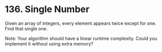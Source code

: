 # 136. Single Number

Given an array of integers, every element appears twice except for one. Find that single one.

Note:
Your algorithm should have a linear runtime complexity. Could you implement it without using extra memory?